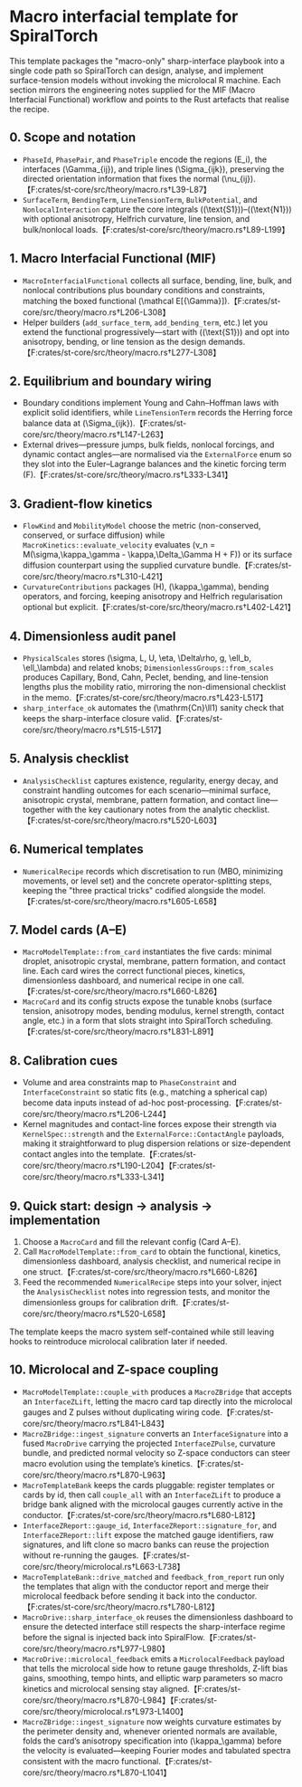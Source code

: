 # Macro interfacial template for SpiralTorch

This template packages the "macro-only" sharp-interface playbook into a single
code path so SpiralTorch can design, analyse, and implement surface-tension
models without invoking the microlocal R machine. Each section mirrors the
engineering notes supplied for the MIF (Macro Interfacial Functional) workflow
and points to the Rust artefacts that realise the recipe.

## 0. Scope and notation
- `PhaseId`, `PhasePair`, and `PhaseTriple` encode the regions \(E_i\), the
  interfaces \(\Gamma_{ij}\), and triple lines \(\Sigma_{ijk}\), preserving the
  directed orientation information that fixes the normal \(\nu_{ij}\).【F:crates/st-core/src/theory/macro.rs†L39-L87】
- `SurfaceTerm`, `BendingTerm`, `LineTensionTerm`, `BulkPotential`, and
  `NonlocalInteraction` capture the core integrals \((\text{S1})\)–\((\text{N1})\)
  with optional anisotropy, Helfrich curvature, line tension, and bulk/nonlocal
  loads.【F:crates/st-core/src/theory/macro.rs†L89-L199】

## 1. Macro Interfacial Functional (MIF)
- `MacroInterfacialFunctional` collects all surface, bending, line, bulk, and
  nonlocal contributions plus boundary conditions and constraints, matching the
  boxed functional \(\mathcal E[\{\Gamma\}]\).【F:crates/st-core/src/theory/macro.rs†L206-L308】
- Helper builders (`add_surface_term`, `add_bending_term`, etc.) let you extend
  the functional progressively—start with \((\text{S1})\) and opt into
  anisotropy, bending, or line tension as the design demands.【F:crates/st-core/src/theory/macro.rs†L277-L308】

## 2. Equilibrium and boundary wiring
- Boundary conditions implement Young and Cahn–Hoffman laws with explicit solid
  identifiers, while `LineTensionTerm` records the Herring force balance data at
  \(\Sigma_{ijk}\).【F:crates/st-core/src/theory/macro.rs†L147-L263】
- External drives—pressure jumps, bulk fields, nonlocal forcings, and dynamic
  contact angles—are normalised via the `ExternalForce` enum so they slot into
  the Euler–Lagrange balances and the kinetic forcing term \(F\).【F:crates/st-core/src/theory/macro.rs†L333-L341】

## 3. Gradient-flow kinetics
- `FlowKind` and `MobilityModel` choose the metric (non-conserved, conserved, or
  surface diffusion) while `MacroKinetics::evaluate_velocity` evaluates
  \(v_n = M(\sigma\,\kappa_\gamma - \kappa\,\Delta_\Gamma H + F)\) or its surface
  diffusion counterpart using the supplied curvature bundle.【F:crates/st-core/src/theory/macro.rs†L310-L421】
- `CurvatureContributions` packages \(H\), \(\kappa_\gamma\), bending operators,
  and forcing, keeping anisotropy and Helfrich regularisation optional but
  explicit.【F:crates/st-core/src/theory/macro.rs†L402-L421】

## 4. Dimensionless audit panel
- `PhysicalScales` stores \(\sigma, L, U, \eta, \Delta\rho, g, \ell_b, \ell_\lambda\)
  and related knobs; `DimensionlessGroups::from_scales` produces Capillary,
  Bond, Cahn, Peclet, bending, and line-tension lengths plus the mobility ratio,
  mirroring the non-dimensional checklist in the memo.【F:crates/st-core/src/theory/macro.rs†L423-L517】
- `sharp_interface_ok` automates the \(\mathrm{Cn}\ll1\) sanity check that keeps the
  sharp-interface closure valid.【F:crates/st-core/src/theory/macro.rs†L515-L517】

## 5. Analysis checklist
- `AnalysisChecklist` captures existence, regularity, energy decay, and
  constraint handling outcomes for each scenario—minimal surface, anisotropic
  crystal, membrane, pattern formation, and contact line—together with the key
  cautionary notes from the analytic checklist.【F:crates/st-core/src/theory/macro.rs†L520-L603】

## 6. Numerical templates
- `NumericalRecipe` records which discretisation to run (MBO, minimizing
  movements, or level set) and the concrete operator-splitting steps, keeping
  the "three practical tricks" codified alongside the model.【F:crates/st-core/src/theory/macro.rs†L605-L658】

## 7. Model cards (A–E)
- `MacroModelTemplate::from_card` instantiates the five cards: minimal droplet,
  anisotropic crystal, membrane, pattern formation, and contact line. Each card
  wires the correct functional pieces, kinetics, dimensionless dashboard, and
  numerical recipe in one call.【F:crates/st-core/src/theory/macro.rs†L660-L826】
- `MacroCard` and its config structs expose the tunable knobs (surface tension,
  anisotropy modes, bending modulus, kernel strength, contact angle, etc.) in a
  form that slots straight into SpiralTorch scheduling.【F:crates/st-core/src/theory/macro.rs†L831-L891】

## 8. Calibration cues
- Volume and area constraints map to `PhaseConstraint` and `InterfaceConstraint`
  so static fits (e.g., matching a spherical cap) become data inputs instead of
  ad-hoc post-processing.【F:crates/st-core/src/theory/macro.rs†L206-L244】
- Kernel magnitudes and contact-line forces expose their strength via
  `KernelSpec::strength` and the `ExternalForce::ContactAngle` payloads, making
  it straightforward to plug dispersion relations or size-dependent contact
  angles into the template.【F:crates/st-core/src/theory/macro.rs†L190-L204】【F:crates/st-core/src/theory/macro.rs†L333-L341】

## 9. Quick start: design → analysis → implementation
1. Choose a `MacroCard` and fill the relevant config (Card A–E).
2. Call `MacroModelTemplate::from_card` to obtain the functional, kinetics,
   dimensionless dashboard, analysis checklist, and numerical recipe in one
   struct.【F:crates/st-core/src/theory/macro.rs†L660-L826】
3. Feed the recommended `NumericalRecipe` steps into your solver, inject the
   `AnalysisChecklist` notes into regression tests, and monitor the
   dimensionless groups for calibration drift.【F:crates/st-core/src/theory/macro.rs†L520-L658】

The template keeps the macro system self-contained while still leaving hooks to
reintroduce microlocal calibration later if needed.

## 10. Microlocal and Z-space coupling
- `MacroModelTemplate::couple_with` produces a `MacroZBridge` that accepts an
  `InterfaceZLift`, letting the macro card tap directly into the microlocal
  gauges and Z pulses without duplicating wiring code.【F:crates/st-core/src/theory/macro.rs†L841-L843】
- `MacroZBridge::ingest_signature` converts an `InterfaceSignature` into a
  fused `MacroDrive` carrying the projected `InterfaceZPulse`, curvature bundle,
  and predicted normal velocity so Z-space conductors can steer macro evolution
  using the template’s kinetics.【F:crates/st-core/src/theory/macro.rs†L870-L963】
- `MacroTemplateBank` keeps the cards pluggable: register templates or cards by
  id, then call `couple_all` with an `InterfaceZLift` to produce a bridge bank
  aligned with the microlocal gauges currently active in the conductor.【F:crates/st-core/src/theory/macro.rs†L680-L812】
- `InterfaceZReport::gauge_id`, `InterfaceZReport::signature_for`, and
  `InterfaceZReport::lift` expose the matched gauge identifiers, raw
  signatures, and lift clone so macro banks can reuse the projection without
  re-running the gauges.【F:crates/st-core/src/theory/microlocal.rs†L663-L738】
- `MacroTemplateBank::drive_matched` and `feedback_from_report` run only the
  templates that align with the conductor report and merge their microlocal
  feedback before sending it back into the conductor.【F:crates/st-core/src/theory/macro.rs†L780-L812】
- `MacroDrive::sharp_interface_ok` reuses the dimensionless dashboard to ensure
  the detected interface still respects the sharp-interface regime before the
  signal is injected back into SpiralFlow.【F:crates/st-core/src/theory/macro.rs†L977-L980】
- `MacroDrive::microlocal_feedback` emits a `MicrolocalFeedback` payload that
  tells the microlocal side how to retune gauge thresholds, Z-lift bias gains,
  smoothing, tempo hints, and elliptic warp parameters so macro kinetics and
  microlocal sensing stay aligned.【F:crates/st-core/src/theory/macro.rs†L870-L984】【F:crates/st-core/src/theory/microlocal.rs†L973-L1400】
- `MacroZBridge::ingest_signature` now weights curvature estimates by the
  perimeter density and, whenever oriented normals are available, folds the
  card’s anisotropy specification into \(\kappa_\gamma\) before the velocity is
  evaluated—keeping Fourier modes and tabulated spectra consistent with the
  macro functional.【F:crates/st-core/src/theory/macro.rs†L870-L1041】
